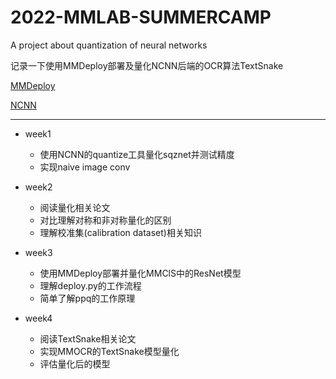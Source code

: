 # 2022-MMLAB-SUMMERCAMP
A project about quantization of neural networks

记录一下使用MMDeploy部署及量化NCNN后端的OCR算法TextSnake

[MMDeploy](https://github.com/open-mmlab/mmdeploy)

[NCNN](https://github.com/Tencent/ncnn)

---

- week1
   - 使用NCNN的quantize工具量化sqznet并测试精度
   - 实现naive image conv

- week2
   - 阅读量化相关论文
   - 对比理解对称和非对称量化的区别
   - 理解校准集(calibration dataset)相关知识

- week3
   - 使用MMDeploy部署并量化MMClS中的ResNet模型
   - 理解deploy.py的工作流程
   - 简单了解ppq的工作原理
   
- week4
   - 阅读TextSnake相关论文
   - 实现MMOCR的TextSnake模型量化
   - 评估量化后的模型
